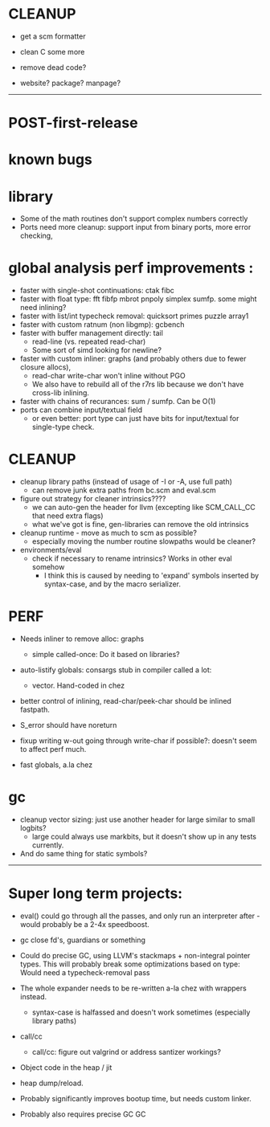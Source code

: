 # CLEANUP

* get a scm formatter
* clean C some more
* remove dead code?

* website? package? manpage?

----------------------------------------
# POST-first-release

# known bugs

# library
* Some of the math routines don't support complex numbers correctly 
* Ports need more cleanup: support input from binary ports, more error checking,


# global analysis perf improvements :
  * faster with single-shot continuations: ctak fibc
  * faster with float type: fft fibfp mbrot pnpoly simplex sumfp. some might need inlining?
  * faster with list/int typecheck removal: quicksort primes puzzle array1
  * faster with custom ratnum (non libgmp): gcbench
  * faster with buffer management directly: tail 
     * read-line (vs. repeated read-char)
     * Some sort of simd looking for newline?
  * faster with custom inliner: graphs (and probably others due to fewer closure allocs),
      * read-char write-char won't inline without PGO
	  * We also have to rebuild all of the r7rs lib because we don't have cross-lib inlining.
  * faster with chains of recurances: sum / sumfp.  Can be O(1)
  * ports can combine input/textual field
    * or even better: port type can just have bits for input/textual for single-type check.

# CLEANUP

* cleanup library paths (instead of usage of -I or -A, use full path)
  * can remove junk extra paths from bc.scm and eval.scm
* figure out strategy for cleaner intrinsics????
  * we can auto-gen the header for llvm (excepting like SCM_CALL_CC that need extra flags)
  * what we've got is fine, gen-libraries can remove the old intrinsics
* cleanup runtime - move as much to scm as possible?
  * especially moving the number routine slowpaths would be cleaner?
* environments/eval
  * check if necessary to rename intrinsics? Works in other eval somehow
     * I think this is caused by needing to 'expand' symbols inserted by 
	   syntax-case, and by the macro serializer.

# PERF
* Needs inliner to remove alloc: graphs
  * simple called-once: Do it based on libraries?
* auto-listify globals: consargs stub in compiler called a lot: 
  * vector. Hand-coded in chez
* better control of inlining, read-char/peek-char should be inlined fastpath.
* S_error should have noreturn
* fixup writing w-out going through write-char if possible?: doesn't seem to affect perf much.

* fast globals, a.la chez

# gc
  * cleanup vector sizing: just use another header for large similar to small logbits?
    * large could always use markbits, but it doesn't show up in any tests currently.
  * And do same thing for static symbols?

-------------
# Super long term projects:
	 
* eval() could go through all the passes, and only run an interpreter after - would probably be 
  a 2-4x speedboost.

* gc close fd's, guardians or something

* Could do precise GC, using LLVM's stackmaps + non-integral pointer types. 
     This will probably break some optimizations based on type: Would need
	 a typecheck-removal pass
	 
* The whole expander needs to be re-written a-la chez with wrappers instead.
  * syntax-case is halfassed and doesn't work sometimes (especially library paths)

* call/cc
  * call/cc: figure out valgrind or address santizer workings?

* Object code in the heap / jit
 * heap dump/reload.
 * Probably significantly improves bootup time, but needs custom linker.
 * Probably also requires precise GC GC
